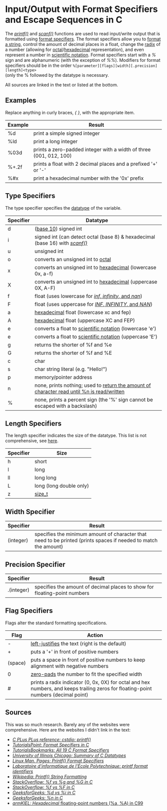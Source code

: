 # Input/Output with Format Specifiers and Escape Sequences in C
The [_printf()_](https://www.tutorialspoint.com/c_standard_library/c_function_printf.htm) and [_scanf()_](https://www.tutorialspoint.com/c_standard_library/c_function_scanf.htm)
functions are used to read input/write output that is formatted using [format specifiers](https://tutorialsbookmarks.com/format-specifiers-in-c/). The format specifiers
allow you to [format a string](https://www.cprogramming.com/tutorial/printf-format-strings.html), control the amount of decimal places in a float, change the [radix](https://en.wikipedia.org/wiki/Radix) of a number (allowing for [octal](https://www.tutorialspoint.com/octal-number-system)/[hexadecimal](https://www.tutorialspoint.com/hexadecimal-number-system) representation), and even represent a number in [scientific notation](https://www.merriam-webster.com/dictionary/scientific%20notation). Format specifiers start with a _%_ sign and are alphanumeric (with the exception of _%%_). Modifiers for format
specifiers should be in the order `%[parameter][flags][width][.precision][length]<type>` <br /> (only the % followed by the datatype is necessary.

All sources are linked in the text or listed at the bottom.

## Examples
Replace anything in curly braces, _{ }_, with the appropriate item.

| Example | Result |
| ------- | ------ |
| %d | print a simple signed integer |
| %ld | print a long integer |
| %03d | prints a zero-padded integer with a width of three (001, 012, 100) |
| %+.2f | prints a float with 2 decimal places and a prefixed '+' or '-' |
| %#x | print a hexadecimal number with the '0x' prefix |

## Type Specifiers
The type specifier specifies the [datatype](https://www.geeksforgeeks.org/data-types-in-c/) of the variable.

| Specifier | Datatype |
| -------- | --------- |
| d  | ([base 10](https://www.thoughtco.com/definition-of-base-10-2312365)) signed int |
| i | signed int (can detect octal (base 8) & hexadecimal (base 16) with [_scanf()_](https://www.tutorialspoint.com/c_standard_library/c_function_scanf.htm) |
| u | unsigned int |
| o | converts an unsigned int to [octal](https://www.tutorialspoint.com/octal-number-system) |
| x | converts an unsigned int to [hexadecimal](https://www.tutorialspoint.com/hexadecimal-number-system) (lowercase 0x, a-f) |
| X | converts an unsigned int to [hexadecimal](https://www.tutorialspoint.com/hexadecimal-number-system) (uppercase 0X, A-F) |
| f | float (uses lowercase for [_inf_, _infinity_, and _nan_](https://www.gnu.org/software/libc/manual/html_node/Infinity-and-NaN.html)) | 
| F | float (uses uppercase for [_INF_, _INFINITY_, and _NAN_](https://www.gnu.org/software/libc/manual/html_node/Infinity-and-NaN.html)) | 
| a | [hexadecimal](https://www.tutorialspoint.com/hexadecimal-number-system) float (lowercase xc and fep) |
| A | [hexadecimal](https://www.tutorialspoint.com/hexadecimal-number-system) float (uppercase XC and FEP) |
| e | converts a float to [scientific notation](https://www.merriam-webster.com/dictionary/scientific%20notation) (lowercase 'e') |
| e | converts a float to [scientific notation](https://www.merriam-webster.com/dictionary/scientific%20notation)  (uppercase 'E') |
| g | returns the shorter of %f and %e |
| G | returns the shorter of %f and %E |
| c | char | 
| s | char string literal (e.g. "Hello!") | 
| p | memory/pointer address | 
| n | none, prints nothing; used to [return the amount of character read until %n is read/written](https://www.geeksforgeeks.org/n-in-scanf-in-c-with-example/) |
| % | none, prints a percent sign (the '%' sign cannot be escaped with a backslash) |

## Length Specifiers
The length specifier indicates the size of the datatype. This list is not comprehensive, see [here](https://en.wikipedia.org/wiki/Printf_format_string#Length_field).

| Specifier | Size |
| -------- | ----- |
| h | short |
| l | long |
| ll | long long |
| L | long (long double only) |
| z | [size_t](https://www.geeksforgeeks.org/size_t-data-type-c-language/) |

## Width Specifier
| Specifier | Result |
| --------- | ------ |
| (integer) | specifies the minimum amount of character that need to be printed (prints spaces if needed to match the amount) |

## Precision Specifier
| Specifier | Result |
| --------- | ------ |
| .(integer) | specifies the amount of decimal places to show for floating-point numbers |

## Flag Specifiers
Flags alter the standard formatting specifications.

| Flag | Action | 
| ---- | ------ |
| - | [left-justifies](https://en.wikipedia.org/wiki/Typographic_alignment#Justified) the text (right is the default) |
| + | puts a '+' in front of positive numbers |
| (space) | puts a space in front of positive numbers to keep alignment with negative numbers |
| 0 | [zero-pads](https://stackoverflow.com/questions/153890/printing-leading-0s-in-c) the number to fit the specified width |
| # | prints a radix indicator (0, 0x, 0X) for octal and hex numbers, and keeps trailing zeros for floating-point numbers (decimal point) |


## Sources
This was so much research. Barely any of the websites were comprehensive. Here are the websites I didn't link in the text:
- [_C PLus PLus reference: cstdio: printf()_](https://www.cplusplus.com/reference/cstdio/printf/)
- [_TutorialsPoint: Format Specifiers in C_](https://www.tutorialspoint.com/format-specifiers-in-c) 
- [_TutorialsBookmarks: All 19 C Format Specifiers_](https://tutorialsbookmarks.com/format-specifiers-in-c/) 
- [_University of Illinois Chicago: Summary of C Datatypes_](https://www.cs.uic.edu/~jbell/CourseNotes/C_Programming/DataTypesSummary.pdf) 
- [_Linux Man. Pages: Printf() Format Specifiers_](https://linux.die.net/man/3/printf) 
- [_Laboratoire d'informatique de l'École Polytechnique: printf format identifiers_](https://www.lix.polytechnique.fr/~liberti/public/computing/prog/c/C/FUNCTIONS/format.html)
- [_Wikipedia: Printf() String Formatting_](https://en.wikipedia.org/wiki/Printf_format_string) 
- [_StackOverflow: %f vs %g and %G in C_](https://stackoverflow.com/questions/5913102/what-is-the-difference-between-g-and-f-in-c) 
- [_StackOverflow: %f vs %F in C_](https://stackoverflow.com/questions/51908513/difference-between-f-and-f-in-printf/51908594)
- [_GeeksforGeeks: %d vs %i in C_](https://www.geeksforgeeks.org/difference-d-format-specifier-c-language/)
- [_GeeksforGeeks: %n in C_](https://www.geeksforgeeks.org/n-in-scanf-in-c-with-example/) 
- [_armKIEL: Hexadecimal_ floating-point numbers (%a, %A) in C99](https://www.keil.com/support/man/docs/armcc/armcc_chr1359124238525.htm)
